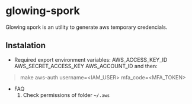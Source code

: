 # glowing-spork
Glowing spork is an utility to generate aws temporary credencials. 

## Instalation
- Required
    export environment variables:
        AWS_ACCESS_KEY_ID
        AWS_SECRET_ACCESS_KEY
        AWS_ACCOUNT_ID
and then:
> make aws-auth username=<IAM_USER> mfa_code=<MFA_TOKEN>

- FAQ
    1. Check permissions of folder `~/.aws`